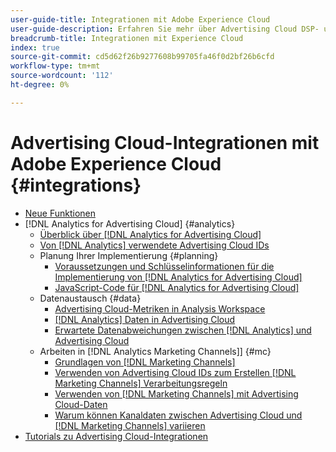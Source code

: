 ```yaml
---
user-guide-title: Integrationen mit Adobe Experience Cloud
user-guide-description: Erfahren Sie mehr über Advertising Cloud DSP- und Advertising Cloud Search-Integrationen mit anderen Adobe Experience Cloud-Produkten und -Diensten.
breadcrumb-title: Integrationen mit Experience Cloud
index: true
source-git-commit: cd5d62f26b9277608b99705fa46f0d2bf26b6cfd
workflow-type: tm+mt
source-wordcount: '112'
ht-degree: 0%

---
```



# Advertising Cloud-Integrationen mit Adobe Experience Cloud {#integrations}
<!--  and Adobe Experience Platform -->

+ [Neue Funktionen](/help/integrations/home.md)
+ [!DNL Analytics for Advertising Cloud] {#analytics}
   + [Überblick über [!DNL Analytics for Advertising Cloud]](/help/integrations/analytics/overview.md)
   + [Von [!DNL Analytics] verwendete Advertising Cloud IDs](/help/integrations/analytics/ids.md)
   + Planung Ihrer Implementierung {#planning}
      + [Voraussetzungen und Schlüsselinformationen für die Implementierung von [!DNL Analytics for Advertising Cloud]](/help/integrations/analytics/prerequisites.md)
      + [JavaScript-Code für  [!DNL Analytics for Advertising Cloud]](/help/integrations/analytics/javascript.md)
   + Datenaustausch {#data}
      + [Advertising Cloud-Metriken in Analysis Workspace](/help/integrations/analytics/advertising-cloud-metrics-in-analytics.md)
      + [[!DNL Analytics] Daten in Advertising Cloud](/help/integrations/analytics/analytics-data-in-advertising-cloud.md)
      + [Erwartete Datenabweichungen zwischen [!DNL Analytics] und Advertising Cloud](/help/integrations/analytics/data-variances.md)
   + Arbeiten in [!DNL Analytics Marketing Channels]] {#mc}
      + [Grundlagen von [!DNL Marketing Channels]](/help/integrations/analytics/marketing-channels/mc-overview.md)
      + [Verwenden von Advertising Cloud IDs zum Erstellen [!DNL Marketing Channels] Verarbeitungsregeln](/help/integrations/analytics/marketing-channels/mc-ids.md)
      + [Verwenden von [!DNL Marketing Channels] mit Advertising Cloud-Daten](/help/integrations/analytics/marketing-channels/mc-ac-data.md)
      + [Warum können Kanaldaten zwischen Advertising Cloud und [!DNL Marketing Channels] variieren](/help/integrations/analytics/marketing-channels/mc-data-variances.md)
+ [Tutorials zu Advertising Cloud-Integrationen](https://experienceleague.adobe.com/docs/advertising-cloud-learn/tutorials/overview.html)<!-- rename if the tutorials TOC structure changes -->
